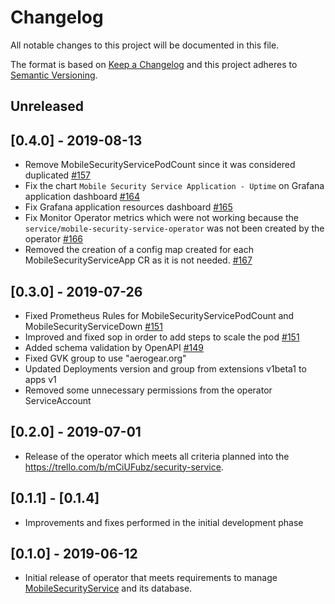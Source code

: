 # Changelog
All notable changes to this project will be documented in this file.

The format is based on [Keep a Changelog](http://keepachangelog.com/en/1.0.0/)
and this project adheres to [Semantic Versioning](http://semver.org/spec/v2.0.0.html).

## Unreleased

## [0.4.0] - 2019-08-13
- Remove MobileSecurityServicePodCount since it was considered duplicated [#157](https://github.com/aerogear/mobile-security-service-operator/pull/157)
- Fix the chart `Mobile Security Service Application - Uptime` on Grafana application dashboard [#164](https://github.com/aerogear/mobile-security-service-operator/pull/164)
- Fix Grafana application resources dashboard [#165](https://github.com/aerogear/mobile-security-service-operator/pull/165)
- Fix Monitor Operator metrics which were not working because the `service/mobile-security-service-operator` was not been created by the operator [#166](https://github.com/aerogear/mobile-security-service-operator/pull/166)
- Removed the creation of a config map created for each MobileSecurityServiceApp CR as it is not needed. [#167](https://github.com/aerogear/mobile-security-service-operator/pull/167)

## [0.3.0] - 2019-07-26
- Fixed Prometheus Rules for MobileSecurityServicePodCount and MobileSecurityServiceDown [#151](https://github.com/aerogear/mobile-security-service-operator/pull/151)
- Improved and fixed sop in order to add steps to scale the pod [#151](https://github.com/aerogear/mobile-security-service-operator/pull/151)
- Added schema validation by OpenAPI [#149](https://github.com/aerogear/mobile-security-service-operator/pull/149)
- Fixed GVK group to use "aerogear.org"
- Updated Deployments version and group from extensions v1beta1 to apps v1
- Removed some unnecessary permissions from the operator ServiceAccount

## [0.2.0] - 2019-07-01
- Release of the operator which meets all criteria planned into the https://trello.com/b/mCiUFubz/security-service.

## [0.1.1] - [0.1.4]
- Improvements and fixes performed in the initial development phase

## [0.1.0] - 2019-06-12
- Initial release of operator that meets requirements to manage [MobileSecurityService](https://github.com/aerogear/mobile-security-service) and its database.
